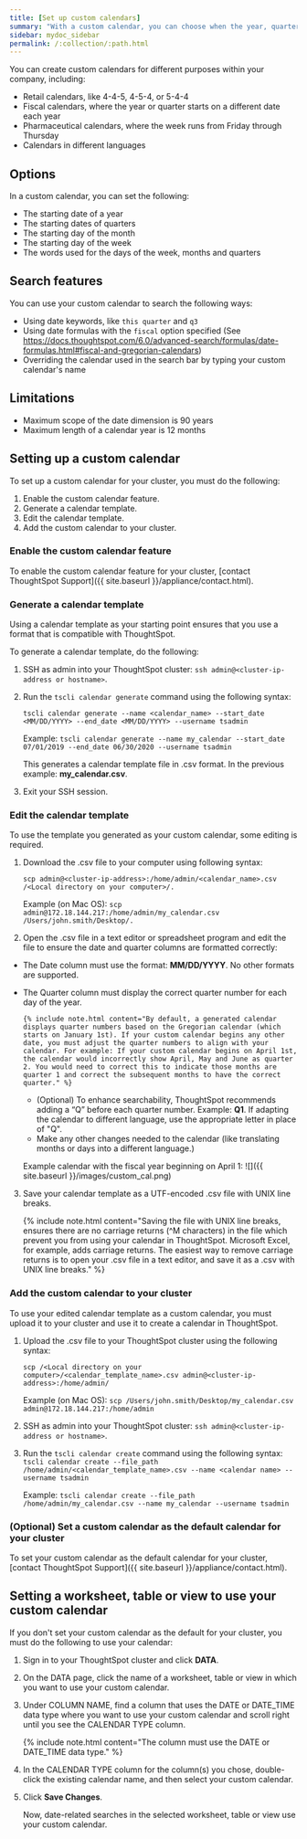 ```yaml
---
title: [Set up custom calendars]
summary: "With a custom calendar, you can choose when the year, quarter, or week starts, and search using date-related keywords."
sidebar: mydoc_sidebar
permalink: /:collection/:path.html
---
```

You can create custom calendars for different purposes within your company, including:
- Retail calendars, like 4-4-5, 4-5-4, or 5-4-4
- Fiscal calendars, where the year or quarter starts on a different date each year
- Pharmaceutical calendars, where the week runs from Friday through Thursday
- Calendars in different languages

## Options

In a custom calendar, you can set the following:
- The starting date of a year
- The starting dates of quarters
- The starting day of the month
- The starting day of the week
- The words used for the days of the week, months and quarters

## Search features
You can use your custom calendar to search the following ways:
- Using date keywords, like `this quarter` and `q3`
- Using date formulas with the `fiscal` option specified (See https://docs.thoughtspot.com/6.0/advanced-search/formulas/date-formulas.html#fiscal-and-gregorian-calendars)
- Overriding the calendar used in the search bar by typing your custom calendar's name

## Limitations
- Maximum scope of the date dimension is 90 years
- Maximum length of a calendar year is 12 months

## Setting up a custom calendar

To set up a custom calendar for your cluster, you must do the following:
1. Enable the custom calendar feature.
2. Generate a calendar template.
3. Edit the calendar template.
4. Add the custom calendar to your cluster.

### Enable the custom calendar feature

To enable the custom calendar feature for your cluster, [contact ThoughtSpot Support]({{ site.baseurl }}/appliance/contact.html).

### Generate a calendar template

Using a calendar template as your starting point ensures that you use a format that is compatible with ThoughtSpot.

To generate a calendar template, do the following:

1. SSH as admin into your ThoughtSpot cluster: `ssh admin@<cluster-ip-address or hostname>`.

2. Run the `tscli calendar generate` command using the following syntax:

      `tscli calendar generate --name <calendar_name> --start_date <MM/DD/YYYY> --end_date <MM/DD/YYYY> --username tsadmin`

      Example:
      `tscli calendar generate --name my_calendar --start_date 07/01/2019 --end_date 06/30/2020 --username tsadmin`

      This generates a calendar template file in .csv format. In the previous example: **my_calendar.csv**.

3. Exit your SSH session.

### Edit the calendar template

To use the template you generated as your custom calendar, some editing is required.

1. Download the .csv file to your computer using following syntax:

      `scp admin@<cluster-ip-address>:/home/admin/<calendar_name>.csv /<Local directory on your computer>/.`

      Example (on Mac OS):
      `scp admin@172.18.144.217:/home/admin/my_calendar.csv /Users/john.smith/Desktop/.`

2. Open the .csv file in a text editor or spreadsheet program and edit the file to ensure the date and quarter columns are formatted correctly:
  - The Date column must use the format: **MM/DD/YYYY**. No other formats are supported.
  - The Quarter column must display the correct quarter number for each day of the year.

        {% include note.html content="By default, a generated calendar displays quarter numbers based on the Gregorian calendar (which starts on January 1st). If your custom calendar begins any other date, you must adjust the quarter numbers to align with your calendar. For example: If your custom calendar begins on April 1st, the calendar would incorrectly show April, May and June as quarter 2. You would need to correct this to indicate those months are quarter 1 and correct the subsequent months to have the correct quarter." %}
      - (Optional) To enhance searchability, ThoughtSpot recommends adding a “Q” before each quarter number. Example: **Q1**. If adapting the calendar to different language, use the appropriate letter in place of "Q".
      - Make any other changes needed to the calendar (like translating months or days into a different language.)

    Example calendar with the fiscal year beginning on April 1:
    ![]({{ site.baseurl }}/images/custom_cal.png)

3. Save your calendar template as a UTF-encoded .csv file with UNIX line breaks.

      {% include note.html content="Saving the file with UNIX line breaks, ensures there are no carriage returns (^M characters) in the file which prevent you from using your calendar in ThoughtSpot. Microsoft Excel, for example, adds carriage returns. The easiest way to remove carriage returns is to open your .csv file in a text editor, and save it as a .csv with UNIX line breaks." %}

### Add the custom calendar to your cluster

To use your edited calendar template as a custom calendar, you must upload it to your cluster and use it to create a calendar in ThoughtSpot.

1. Upload the .csv file to your ThoughtSpot cluster using the following syntax:

      `scp /<Local directory on your computer>/<calendar_template_name>.csv admin@<cluster-ip-address>:/home/admin/`

      Example (on Mac OS):
      `scp /Users/john.smith/Desktop/my_calendar.csv admin@172.18.144.217:/home/admin`

2. SSH as admin into your ThoughtSpot cluster: `ssh admin@<cluster-ip-address or hostname>`.

3. Run the `tscli calendar create` command using the following syntax:
   `tscli calendar create --file_path /home/admin/<calendar_template_name>.csv --name <calendar name> --username tsadmin`

   Example:
   `tscli calendar create --file_path /home/admin/my_calendar.csv --name my_calendar --username tsadmin`

### (Optional) Set a custom calendar as the default calendar for your cluster

To set your custom calendar as the default calendar for your cluster, [contact ThoughtSpot Support]({{ site.baseurl }}/appliance/contact.html).

## Setting a worksheet, table or view to use your custom calendar

If you don't set your custom calendar as the default for your cluster, you must do the following to use your calendar:

1. Sign in to your ThoughtSpot cluster and click **DATA**.

2. On the DATA page, click the name of a worksheet, table or view in which you want to use your custom calendar.

3. Under COLUMN NAME, find a column that uses the DATE or DATE_TIME data type where you want to use your custom calendar and scroll right until you see the CALENDAR TYPE column.

    {% include note.html content="The column must use the DATE or DATE_TIME data type." %}

4. In the CALENDAR TYPE column for the column(s) you chose, double-click the existing calendar name, and then select your custom calendar.

5. Click **Save Changes**.

   Now, date-related searches in the selected worksheet, table or view use your custom calendar.
